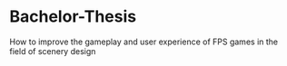 # Bachelor-Thesis
How to improve the gameplay and user experience of FPS games in the field of scenery design
